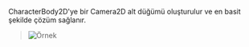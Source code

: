 CharacterBody2D'ye bir Camera2D alt düğümü oluşturulur ve en basit şekilde çözüm sağlanır.
> ![Örnek](./örnek.png)